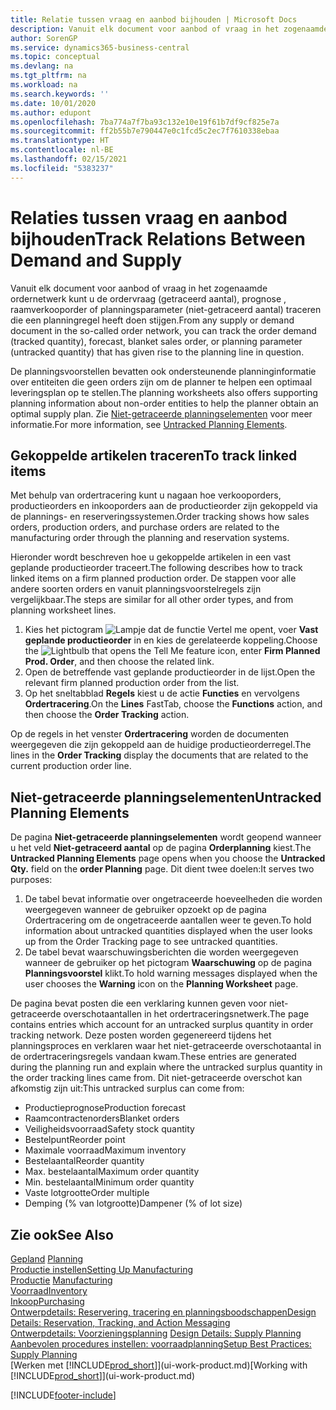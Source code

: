 ```yaml
---
title: Relatie tussen vraag en aanbod bijhouden | Microsoft Docs
description: Vanuit elk document voor aanbod of vraag in het zogenaamde ordernetwerk kunt u de ordervraag (getraceerd aantal), prognose , raamverkooporder of planningsparameter (niet-getraceerd aantal) traceren die een planningregel heeft doen stijgen.
author: SorenGP
ms.service: dynamics365-business-central
ms.topic: conceptual
ms.devlang: na
ms.tgt_pltfrm: na
ms.workload: na
ms.search.keywords: ''
ms.date: 10/01/2020
ms.author: edupont
ms.openlocfilehash: 7ba774a7f7ba93c132e10e19f61b7df9cf825e7a
ms.sourcegitcommit: ff2b55b7e790447e0c1fcd5c2ec7f7610338ebaa
ms.translationtype: HT
ms.contentlocale: nl-BE
ms.lasthandoff: 02/15/2021
ms.locfileid: "5383237"
---
```

# <a name="track-relations-between-demand-and-supply"></a><span data-ttu-id="d1637-103">Relaties tussen vraag en aanbod bijhouden</span><span class="sxs-lookup"><span data-stu-id="d1637-103">Track Relations Between Demand and Supply</span></span>
<span data-ttu-id="d1637-104">Vanuit elk document voor aanbod of vraag in het zogenaamde ordernetwerk kunt u de ordervraag (getraceerd aantal), prognose , raamverkooporder of planningsparameter (niet-getraceerd aantal) traceren die een planningregel heeft doen stijgen.</span><span class="sxs-lookup"><span data-stu-id="d1637-104">From any supply or demand document in the so-called order network, you can track the order demand (tracked quantity), forecast, blanket sales order, or planning parameter (untracked quantity) that has given rise to the planning line in question.</span></span>

<span data-ttu-id="d1637-105">De planningsvoorstellen bevatten ook ondersteunende planninginformatie over entiteiten die geen orders zijn om de planner te helpen een optimaal leveringsplan op te stellen.</span><span class="sxs-lookup"><span data-stu-id="d1637-105">The planning worksheets also offers supporting planning information about non-order entities to help the planner obtain an optimal supply plan.</span></span> <span data-ttu-id="d1637-106">Zie [Niet-getraceerde planningselementen](production-how-track-demand-supply.md#untracked-planning-elements) voor meer informatie.</span><span class="sxs-lookup"><span data-stu-id="d1637-106">For more information, see [Untracked Planning Elements](production-how-track-demand-supply.md#untracked-planning-elements).</span></span>

## <a name="to-track-linked-items"></a><span data-ttu-id="d1637-107">Gekoppelde artikelen traceren</span><span class="sxs-lookup"><span data-stu-id="d1637-107">To track linked items</span></span>
<span data-ttu-id="d1637-108">Met behulp van ordertracering kunt u nagaan hoe verkooporders, productieorders en inkooporders aan de productieorder zijn gekoppeld via de plannings- en reserveringssystemen.</span><span class="sxs-lookup"><span data-stu-id="d1637-108">Order tracking shows how sales orders, production orders, and purchase orders are related to the manufacturing order through the planning and reservation systems.</span></span>

<span data-ttu-id="d1637-109">Hieronder wordt beschreven hoe u gekoppelde artikelen in een vast geplande productieorder traceert.</span><span class="sxs-lookup"><span data-stu-id="d1637-109">The following describes how to track linked items on a firm planned production order.</span></span> <span data-ttu-id="d1637-110">De stappen voor alle andere soorten orders en vanuit planningsvoorstelregels zijn vergelijkbaar.</span><span class="sxs-lookup"><span data-stu-id="d1637-110">The steps are similar for all other order types, and from planning worksheet lines.</span></span>

1. <span data-ttu-id="d1637-111">Kies het pictogram ![Lampje dat de functie Vertel me opent](media/ui-search/search_small.png "Vertel me wat u wilt doen"), voer **Vast geplande productieorder** in en kies de gerelateerde koppeling.</span><span class="sxs-lookup"><span data-stu-id="d1637-111">Choose the ![Lightbulb that opens the Tell Me feature](media/ui-search/search_small.png "Tell me what you want to do") icon, enter **Firm Planned Prod. Order**, and then choose the related link.</span></span>
2. <span data-ttu-id="d1637-112">Open de betreffende vast geplande productieorder in de lijst.</span><span class="sxs-lookup"><span data-stu-id="d1637-112">Open the relevant firm planned production order from the list.</span></span>
3. <span data-ttu-id="d1637-113">Op het sneltabblad **Regels** kiest u de actie **Functies** en vervolgens **Ordertracering**.</span><span class="sxs-lookup"><span data-stu-id="d1637-113">On the **Lines** FastTab, choose the **Functions** action, and then choose the **Order Tracking** action.</span></span>

<span data-ttu-id="d1637-114">Op de regels in het venster **Ordertracering** worden de documenten weergegeven die zijn gekoppeld aan de huidige productieorderregel.</span><span class="sxs-lookup"><span data-stu-id="d1637-114">The lines in the **Order Tracking** display the documents that are related to the current production order line.</span></span>

## <a name="untracked-planning-elements"></a><span data-ttu-id="d1637-115">Niet-getraceerde planningselementen</span><span class="sxs-lookup"><span data-stu-id="d1637-115">Untracked Planning Elements</span></span>
<span data-ttu-id="d1637-116">De pagina **Niet-getraceerde planningselementen** wordt geopend wanneer u het veld **Niet-getraceerd aantal** op de pagina **Orderplanning** kiest.</span><span class="sxs-lookup"><span data-stu-id="d1637-116">The **Untracked Planning Elements** page opens when you choose the **Untracked Qty.** field on the **order Planning** page.</span></span> <span data-ttu-id="d1637-117">Dit dient twee doelen:</span><span class="sxs-lookup"><span data-stu-id="d1637-117">It serves two purposes:</span></span>

1. <span data-ttu-id="d1637-118">De tabel bevat informatie over ongetraceerde hoeveelheden die worden weergegeven wanneer de gebruiker opzoekt op de pagina Ordertracering om de ongetraceerde aantallen weer te geven.</span><span class="sxs-lookup"><span data-stu-id="d1637-118">To hold information about untracked quantities displayed when the user looks up from the Order Tracking page to see untracked quantities.</span></span>
2. <span data-ttu-id="d1637-119">De tabel bevat waarschuwingsberichten die worden weergegeven wanneer de gebruiker op het pictogram **Waarschuwing** op de pagina **Planningsvoorstel** klikt.</span><span class="sxs-lookup"><span data-stu-id="d1637-119">To hold warning messages displayed when the user chooses the **Warning** icon on the **Planning Worksheet** page.</span></span>

<span data-ttu-id="d1637-120">De pagina bevat posten die een verklaring kunnen geven voor niet-getraceerde overschotaantallen in het ordertraceringsnetwerk.</span><span class="sxs-lookup"><span data-stu-id="d1637-120">The page contains entries which account for an untracked surplus quantity in order tracking network.</span></span> <span data-ttu-id="d1637-121">Deze posten worden gegenereerd tijdens het planningsproces en verklaren waar het niet-getraceerde overschotaantal in de ordertraceringsregels vandaan kwam.</span><span class="sxs-lookup"><span data-stu-id="d1637-121">These entries are generated during the planning run and explain where the untracked surplus quantity in the order tracking lines came from.</span></span> <span data-ttu-id="d1637-122">Dit niet-getraceerde overschot kan afkomstig zijn uit:</span><span class="sxs-lookup"><span data-stu-id="d1637-122">This untracked surplus can come from:</span></span>

- <span data-ttu-id="d1637-123">Productieprognose</span><span class="sxs-lookup"><span data-stu-id="d1637-123">Production forecast</span></span>
- <span data-ttu-id="d1637-124">Raamcontractenorders</span><span class="sxs-lookup"><span data-stu-id="d1637-124">Blanket orders</span></span>
- <span data-ttu-id="d1637-125">Veiligheidsvoorraad</span><span class="sxs-lookup"><span data-stu-id="d1637-125">Safety stock quantity</span></span>
- <span data-ttu-id="d1637-126">Bestelpunt</span><span class="sxs-lookup"><span data-stu-id="d1637-126">Reorder point</span></span>
- <span data-ttu-id="d1637-127">Maximale voorraad</span><span class="sxs-lookup"><span data-stu-id="d1637-127">Maximum inventory</span></span>
- <span data-ttu-id="d1637-128">Bestelaantal</span><span class="sxs-lookup"><span data-stu-id="d1637-128">Reorder quantity</span></span>
- <span data-ttu-id="d1637-129">Max. bestelaantal</span><span class="sxs-lookup"><span data-stu-id="d1637-129">Maximum order quantity</span></span>
- <span data-ttu-id="d1637-130">Min. bestelaantal</span><span class="sxs-lookup"><span data-stu-id="d1637-130">Minimum order quantity</span></span>
- <span data-ttu-id="d1637-131">Vaste lotgrootte</span><span class="sxs-lookup"><span data-stu-id="d1637-131">Order multiple</span></span>
- <span data-ttu-id="d1637-132">Demping (% van lotgrootte)</span><span class="sxs-lookup"><span data-stu-id="d1637-132">Dampener (% of lot size)</span></span>

## <a name="see-also"></a><span data-ttu-id="d1637-133">Zie ook</span><span class="sxs-lookup"><span data-stu-id="d1637-133">See Also</span></span>  
<span data-ttu-id="d1637-134">[Gepland](production-planning.md) </span><span class="sxs-lookup"><span data-stu-id="d1637-134">[Planning](production-planning.md) </span></span>  
[<span data-ttu-id="d1637-135">Productie instellen</span><span class="sxs-lookup"><span data-stu-id="d1637-135">Setting Up Manufacturing</span></span>](production-configure-production-processes.md)  
<span data-ttu-id="d1637-136">[Productie](production-manage-manufacturing.md)  </span><span class="sxs-lookup"><span data-stu-id="d1637-136">[Manufacturing](production-manage-manufacturing.md)  </span></span>  
[<span data-ttu-id="d1637-137">Voorraad</span><span class="sxs-lookup"><span data-stu-id="d1637-137">Inventory</span></span>](inventory-manage-inventory.md)  
[<span data-ttu-id="d1637-138">Inkoop</span><span class="sxs-lookup"><span data-stu-id="d1637-138">Purchasing</span></span>](purchasing-manage-purchasing.md)  
[<span data-ttu-id="d1637-139">Ontwerpdetails: Reservering, tracering en planningsboodschappen</span><span class="sxs-lookup"><span data-stu-id="d1637-139">Design Details: Reservation, Tracking, and Action Messaging</span></span>](design-details-reservation-order-tracking-and-action-messaging.md)  
<span data-ttu-id="d1637-140">[Ontwerpdetails: Voorzieningsplanning](design-details-supply-planning.md) </span><span class="sxs-lookup"><span data-stu-id="d1637-140">[Design Details: Supply Planning](design-details-supply-planning.md) </span></span>  
[<span data-ttu-id="d1637-141">Aanbevolen procedures instellen: voorraadplanning</span><span class="sxs-lookup"><span data-stu-id="d1637-141">Setup Best Practices: Supply Planning</span></span>](setup-best-practices-supply-planning.md)  
<span data-ttu-id="d1637-142">[Werken met [!INCLUDE[prod_short](includes/prod_short.md)]](ui-work-product.md)</span><span class="sxs-lookup"><span data-stu-id="d1637-142">[Working with [!INCLUDE[prod_short](includes/prod_short.md)]](ui-work-product.md)</span></span>


[!INCLUDE[footer-include](includes/footer-banner.md)]